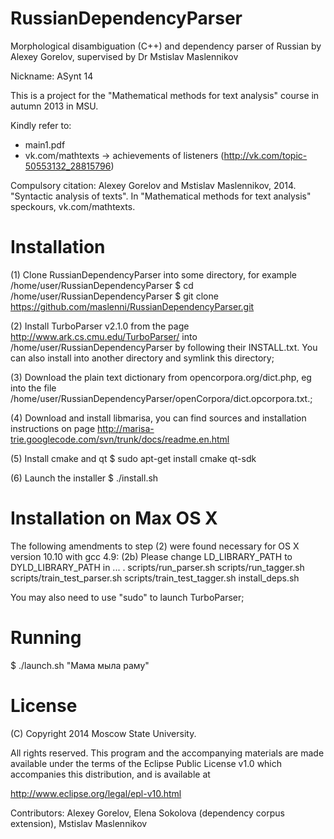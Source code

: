 RussianDependencyParser
=======================

Morphological disambiguation (C++) and dependency parser of Russian by Alexey Gorelov, supervised by Dr Mstislav Maslennikov

Nickname: ASynt 14

This is a project for the "Mathematical methods for text analysis" course in autumn 2013 in MSU. 

Kindly refer to:
- main1.pdf
- vk.com/mathtexts -> achievements of listeners (http://vk.com/topic-50553132_28815796)

Compulsory citation:
Alexey Gorelov and Mstislav Maslennikov, 2014. "Syntactic analysis of texts". In "Mathematical methods for text analysis" speckours, vk.com/mathtexts.


Installation
============

(1) Clone RussianDependencyParser into some directory, for example /home/user/RussianDependencyParser
   $ cd /home/user/RussianDependencyParser
   $ git clone https://github.com/maslenni/RussianDependencyParser.git

(2) Install TurboParser v2.1.0 from the page http://www.ark.cs.cmu.edu/TurboParser/ into /home/user/RussianDependencyParser by following their INSTALL.txt. You can also install into another directory and symlink this directory;  

(3) Download the plain text dictionary from opencorpora.org/dict.php, eg into the file /home/user/RussianDependencyParser/openCorpora/dict.opcorpora.txt.;

(4) Download and install libmarisa, you can find sources and installation instructions on page http://marisa-trie.googlecode.com/svn/trunk/docs/readme.en.html

(5) Install cmake and qt
    $ sudo apt-get install cmake qt-sdk
    
(6) Launch the installer
    $ ./install.sh

Installation on Max OS X
========================

The following amendments to step (2) were found necessary for OS X version 10.10 with gcc 4.9:
(2b) Please change LD_LIBRARY_PATH to DYLD_LIBRARY_PATH in ... . 
scripts/run_parser.sh
scripts/run_tagger.sh
scripts/train_test_parser.sh
scripts/train_test_tagger.sh
install_deps.sh

You may also need to use "sudo" to launch TurboParser;

Running
=======

$ ./launch.sh "Мама мыла раму"

License
=======

   (C) Copyright 2014 Moscow State University.

   All rights reserved. This program and the accompanying materials
   are made available under the terms of the Eclipse Public License v1.0
   which accompanies this distribution, and is available at
   
   http://www.eclipse.org/legal/epl-v10.html
  
   Contributors:
       Alexey Gorelov, Elena Sokolova (dependency corpus extension), Mstislav Maslennikov
